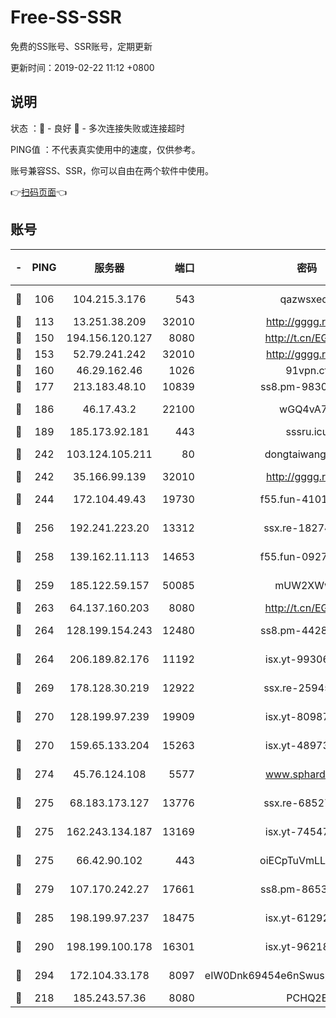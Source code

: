 # Free-SS-SSR

免费的SS账号、SSR账号，定期更新

更新时间：2019-02-22 11:12 +0800

## 说明

状态     ：🙂 - 良好 🙁 - 多次连接失败或连接超时

PING值   ：不代表真实使用中的速度，仅供参考。

账号兼容SS、SSR，你可以自由在两个软件中使用。

👉[扫码页面](https://liesauer.github.io/free-ss-ssr.github.io/)👈

## 账号

|-|PING|服务器|端口|密码|加密方式|区域|
|:----:|:----:|:-----:|-----:|:----:|:----:|:----:|
|🙂|106|104.215.3.176|543|qazwsxedc|aes-256-gcm|JP|
|🙂|113|13.251.38.209|32010|http://gggg.rocks|chacha20|SG|
|🙂|150|194.156.120.127|8080|http://t.cn/EGJIyrl|rc4-md5|RU|
|🙂|153|52.79.241.242|32010|http://gggg.rocks|chacha20|KR|
|🙂|160|46.29.162.46|1026|91vpn.cf|rc4-md5|RU|
|🙂|177|213.183.48.10|10839|ss8.pm-98303059|rc4-md5|RU|
|🙂|186|46.17.43.2|22100|wGQ4vA7D|aes-256-gcm|RU|
|🙂|189|185.173.92.181|443|sssru.icu|rc4-md5|RU|
|🙂|242|103.124.105.211|80|dongtaiwang.com|aes-256-cfb|US|
|🙂|242|35.166.99.139|32010|http://gggg.rocks|chacha20|US|
|🙂|244|172.104.49.43|19730|f55.fun-41013313|aes-256-cfb|SG|
|🙂|256|192.241.223.20|13312|ssx.re-18274414|aes-256-cfb|US|
|🙂|258|139.162.11.113|14653|f55.fun-09274804|aes-256-cfb|SG|
|🙂|259|185.122.59.157|50085|mUW2XWw8|aes-256-cfb|GB|
|🙂|263|64.137.160.203|8080|http://t.cn/EGJIyrl|rc4-md5|CA|
|🙂|264|128.199.154.243|12480|ss8.pm-44282057|aes-256-cfb|SG|
|🙂|264|206.189.82.176|11192|isx.yt-99306454|aes-256-cfb|SG|
|🙂|269|178.128.30.219|12922|ssx.re-25945990|aes-256-cfb|SG|
|🙂|270|128.199.97.239|19909|isx.yt-80987070|aes-256-cfb|SG|
|🙂|270|159.65.133.204|15263|isx.yt-48973612|aes-256-cfb|SG|
|🙂|274|45.76.124.108|5577|www.sphard.com|aes-256-cfb|AU|
|🙂|275|68.183.173.127|13776|ssx.re-68527006|aes-256-cfb|US|
|🙂|275|162.243.134.187|13169|isx.yt-74547415|aes-256-cfb|US|
|🙂|275|66.42.90.102|443|oiECpTuVmLLxk4Ts|aes-256-cfb|US|
|🙂|279|107.170.242.27|17661|ss8.pm-86538051|aes-256-cfb|US|
|🙂|285|198.199.97.237|18475|isx.yt-61292258|aes-256-cfb|US|
|🙂|290|198.199.100.178|16301|isx.yt-96218342|aes-256-cfb|US|
|🙂|294|172.104.33.178|8097|eIW0Dnk69454e6nSwuspv9DmS201tQ0D|aes-256-cfb|SG|
|🙁|218|185.243.57.36|8080|PCHQ2E|rc4-md5|US|

